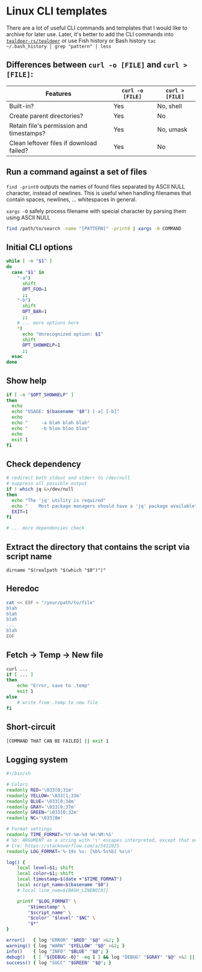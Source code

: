 # Linux CLI templates

<!-- tl;dr starts -->

There are a lot of useful CLI commands and templates that I would like to archive for later use. Later, it's better to add the CLI commands into [`tealdeer-rs/tealdeer`](https://github.com/tealdeer-rs/tealdeer) or use Fish history or Bash history `tac ~/.bash_history | grep "pattern" | less`

<!-- tl;dr ends -->

## Differences between `curl -o [FILE]` and `curl > [FILE]`:

| Features                                 | `curl -o [FILE]` | `curl > [FILE]` |
| ---------------------------------------- | ---------------- | --------------- |
| Built-in?                                | Yes              | No, shell       |
| Create parent directories?               | Yes              | No              |
| Retain file's permission and timestamps? | Yes              | No, umask       |
| Clean leftover files if download failed? | Yes              | No              |

## Run a command against a set of files

`find -print0` outputs the names of found files separated by ASCII NULL character, instead of newlines. This is useful when handling filenames that contain spaces, newlines, ... whitespaces in general.

`xargs -0` safely process filename with special character by parsing them using ASCII NULL

```sh
find /path/to/search -name "[PATTERN]" -print0 | xargs -0 COMMAND
```

## Initial CLI options

```sh
while [ -n "$1" ]
do
  case "$1" in
    "-a")
      shift
      OPT_FOO=1
      ;;
    "-b")
      shift
      OPT_BAR=1
      ;;
    # ... more options here
    *)
      echo "Unrecognized option: $1"
      shift
      OPT_SHOWHELP=1
      ;;
  esac
done
```

## Show help

```sh
if [ -n "$OPT_SHOWHELP" ]
then
  echo
  echo "USAGE: $(basename "$0") [-a] [-b]"
  echo
  echo "     -a blah blah blah"
  echo "     -b bloo bloo bloo"
  echo
  exit 1
fi
```

## Check dependency

```sh
# redirect both stdout and stderr to /dev/null
# suppress all possible output
if ! which jq &>/dev/null
then
  echo "The 'jq' utility is required"
  echo "    Most package managers should have a 'jq' package available"
  EXIT=1
fi

# ... more dependencies check
```

## Extract the directory that contains the script via script name

`dirname "$(realpath "$(which "$0")")"`

## Heredoc

```sh
cat << EOF > "/your/path/to/file"
blah
blah
blah
...
blah
EOF
```

## Fetch -> Temp -> New file

```sh
curl ...
if [ ... ]
then
	echo "Error, save to .temp"
	exit 1
else
	# write from .temp to new file
fi
```

## Short-circuit

```sh
[COMMAND THAT CAN BE FAILED] || exit 1
```

## Logging system

```sh
#!/bin/sh

# Colors
readonly RED='\033[0;31m'
readonly YELLOW='\033[1;33m'
readonly BLUE='\033[0;34m'
readonly GRAY='\033[0;37m'
readonly GREEN='\033[0;32m'
readonly NC='\033[0m'

# Format settings
readonly TIME_FORMAT='%Y-%m-%d %H:%M:%S'
# %b: ARGUMENT as a string with '\' escapes interpreted, except that octal escapes are of the form \0 or \0NNN
# Cre: https://stackoverflow.com/a/5412825
readonly LOG_FORMAT='%-19s %s: [%b%-5s%b] %s\n'

log() {
    local level=$1; shift
    local color=$1; shift
    local timestamp=$(date +"$TIME_FORMAT")
    local script_name=$(basename "$0")
    # local line_num=${BASH_LINENO[0]}

    printf "$LOG_FORMAT" \
        "$timestamp" \
        "$script_name" \
        "$color" "$level" "$NC" \
        "$*"
}

error()   { log "ERROR" "$RED" "$@" >&2; }
warning() { log "WARN" "$YELLOW" "$@" >&2; }
info()    { log "INFO" "$BLUE" "$@"; }
debug()   { [ "${DEBUG:-0}" -eq 1 ] && log "DEBUG" "$GRAY" "$@" >&2 || return 0; }
success() { log "SUCC" "$GREEN" "$@"; }
```
